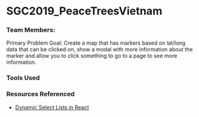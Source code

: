 # SGC2019_PeaceTreesVietnam

### Team Members:

Primary Problem Goal: Create a map that has markers based on lat/long data that can be clicked on, show a modal with more information about the marker and allow you to click something to go to a page to see more information.

### Tools Used

### Resources Referenced
- [Dynamic Select Lists in React](https://medium.com/@cwmcmhn/create-dynamic-select-list-in-react-952bccf7a768)
